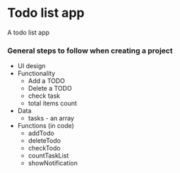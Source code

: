 # Todo list app
A todo list app


### General steps to follow when creating a project

- UI design
- Functionality
	- Add a TODO
	- Delete a TODO
	- check task
	- total items count
- Data
	- tasks - an array
- Functions (in code)
	- addTodo
	- deleteTodo
	- checkTodo
	- countTaskList
	- showNotification
